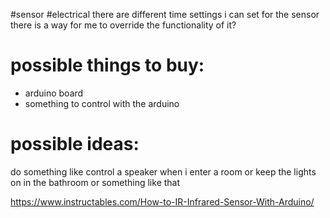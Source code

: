 #sensor #electrical 
there are different time settings i can set for the sensor 
there is a way for me to override the functionality of it?

# possible things to buy:
- arduino board
- something to control with the arduino 

# possible ideas:
do something like control a speaker when i enter a room or keep the lights on in the bathroom or something like that


https://www.instructables.com/How-to-IR-Infrared-Sensor-With-Arduino/
